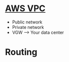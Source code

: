 # [AWS VPC](https://www.youtube.com/watch?v=t7keOHhYYE0)
* Public network
* Private network
* VGW --> Your data center

# Routing
